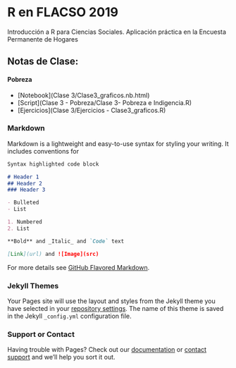 # R en FLACSO 2019
Introducción a R para Ciencias Sociales. Aplicación práctica en la Encuesta Permanente de Hogares


## Notas de Clase:

#### Pobreza

- [Notebook](Clase 3/Clase3_graficos.nb.html)
- [Script](Clase 3 - Pobreza/Clase 3- Pobreza e Indigencia.R)
- [Ejercicios](Clase 3/Ejercicios - Clase3_graficos.R)

### Markdown

Markdown is a lightweight and easy-to-use syntax for styling your writing. It includes conventions for

```markdown
Syntax highlighted code block

# Header 1
## Header 2
### Header 3

- Bulleted
- List

1. Numbered
2. List

**Bold** and _Italic_ and `Code` text

[Link](url) and ![Image](src)
```

For more details see [GitHub Flavored Markdown](https://guides.github.com/features/mastering-markdown/).

### Jekyll Themes

Your Pages site will use the layout and styles from the Jekyll theme you have selected in your [repository settings](https://github.com/Guidowe/Curso-R-Flacso/settings). The name of this theme is saved in the Jekyll `_config.yml` configuration file.

### Support or Contact

Having trouble with Pages? Check out our [documentation](https://help.github.com/categories/github-pages-basics/) or [contact support](https://github.com/contact) and we’ll help you sort it out.
